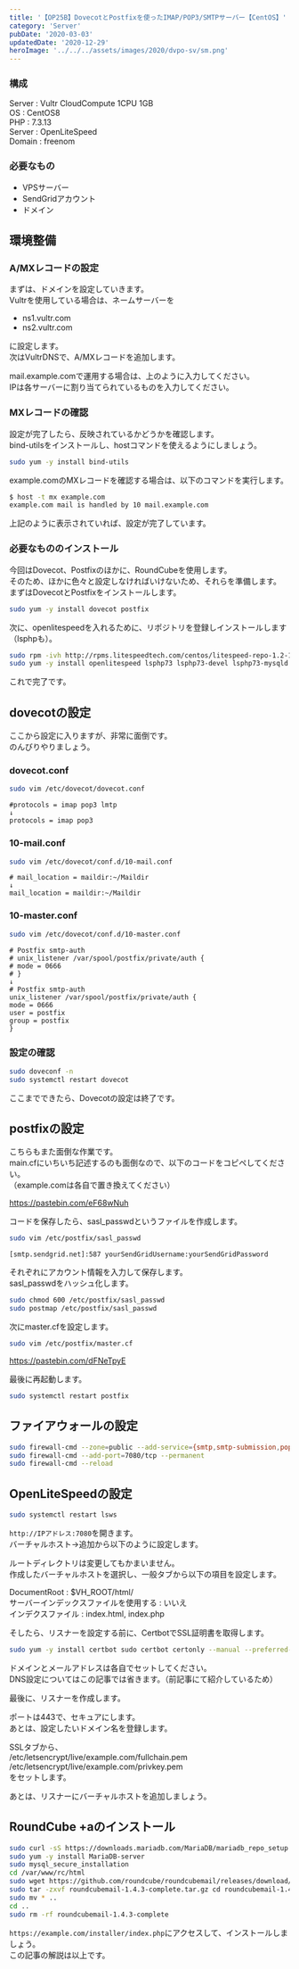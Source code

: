 ```yaml
---
title: '【OP25B】DovecotとPostfixを使ったIMAP/POP3/SMTPサーバー【CentOS】'
category: 'Server'
pubDate: '2020-03-03'
updatedDate: '2020-12-29'
heroImage: '../../../assets/images/2020/dvpo-sv/sm.png'
---
```


### 構成

Server : Vultr CloudCompute 1CPU 1GB  
OS : CentOS8  
PHP : 7.3.13  
Server : OpenLiteSpeed  
Domain : freenom

### 必要なもの

- VPSサーバー
- SendGridアカウント
- ドメイン

## 環境整備

### A/MXレコードの設定

まずは、ドメインを設定していきます。  
Vultrを使用している場合は、ネームサーバーを

- ns1.vultr.com
- ns2.vultr.com

に設定します。  
次はVultrDNSで、A/MXレコードを追加します。

mail.example.comで運用する場合は、上のように入力してください。  
IPは各サーバーに割り当てられているものを入力してください。

### MXレコードの確認

設定が完了したら、反映されているかどうかを確認します。  
bind-utilsをインストールし、hostコマンドを使えるようにしましょう。

```bash
sudo yum -y install bind-utils
```

example.comのMXレコードを確認する場合は、以下のコマンドを実行します。

```bash
$ host -t mx example.com
example.com mail is handled by 10 mail.example.com
```

上記のように表示されていれば、設定が完了しています。

### 必要なもののインストール

今回はDovecot、Postfixのほかに、RoundCubeを使用します。  
そのため、ほかに色々と設定しなければいけないため、それらを準備します。  
まずはDovecotとPostfixをインストールします。

```bash
sudo yum -y install dovecot postfix
```

次に、openlitespeedを入れるために、リポジトリを登録しインストールします（lsphpも）。

```bash
sudo rpm -ivh http://rpms.litespeedtech.com/centos/litespeed-repo-1.2-1.el8.noarch.rpm
sudo yum -y install openlitespeed lsphp73 lsphp73-devel lsphp73-mysqld lsphp73-gd lsphp73-json lsphp73-mbstring lsphp73-intl lsphp73-imagick lsphp73-zip lsphp73-pear
```

これで完了です。

## dovecotの設定

ここから設定に入りますが、非常に面倒です。  
のんびりやりましょう。

### dovecot.conf

```bash
sudo vim /etc/dovecot/dovecot.conf
```

```plain
#protocols = imap pop3 lmtp
↓
protocols = imap pop3
```

### 10-mail.conf

```bash
sudo vim /etc/dovecot/conf.d/10-mail.conf
```

```plain
# mail_location = maildir:~/Maildir
↓
mail_location = maildir:~/Maildir
```

### 10-master.conf

```bash
sudo vim /etc/dovecot/conf.d/10-master.conf
```

```plain
# Postfix smtp-auth
# unix_listener /var/spool/postfix/private/auth {
# mode = 0666
# }
↓
# Postfix smtp-auth
unix_listener /var/spool/postfix/private/auth {
mode = 0666
user = postfix
group = postfix
}
```

### 設定の確認

```bash
sudo doveconf -n
sudo systemctl restart dovecot
```

ここまでできたら、Dovecotの設定は終了です。

## postfixの設定

こちらもまた面倒な作業です。  
main.cfにいちいち記述するのも面倒なので、以下のコードをコピペしてください。  
（example.comは各自で置き換えてください）

https://pastebin.com/eF68wNuh

コードを保存したら、sasl_passwdというファイルを作成します。

```bash
sudo vim /etc/postfix/sasl_passwd
```

```plain
[smtp.sendgrid.net]:587 yourSendGridUsername:yourSendGridPassword
```

それぞれにアカウント情報を入力して保存します。  
sasl_passwdをハッシュ化します。

```bash
sudo chmod 600 /etc/postfix/sasl_passwd
sudo postmap /etc/postfix/sasl_passwd
```

次にmaster.cfを設定します。

```bash
sudo vim /etc/postfix/master.cf
```

https://pastebin.com/dFNeTpyE

最後に再起動します。

```bash
sudo systemctl restart postfix
```

## ファイアウォールの設定

```bash
sudo firewall-cmd --zone=public --add-service={smtp,smtp-submission,pop3,imap,http,https,smtps,imaps,pop3s} --permanent 
sudo firewall-cmd --add-port=7080/tcp --permanent
sudo firewall-cmd --reload
```

## OpenLiteSpeedの設定

```bash
sudo systemctl restart lsws
```

`http://IPアドレス:7080`を開きます。  
バーチャルホスト→追加から以下のように設定します。

ルートディレクトリは変更してもかまいません。  
作成したバーチャルホストを選択し、一般タブから以下の項目を設定します。

DocumentRoot : $VH_ROOT/html/  
サーバーインデックスファイルを使用する : いいえ  
インデクスファイル : index.html, index.php

そしたら、リスナーを設定する前に、CertbotでSSL証明書を取得します。

```bash
sudo yum -y install certbot sudo certbot certonly --manual --preferred-challenges dns-01 --server https://acme-v02.api.letsencrypt.org/directory -m [your email] -d example.com \ -d *.example.com
```

ドメインとメールアドレスは各自でセットしてください。  
DNS設定についてはこの記事では省きます。（前記事にて紹介しているため）

最後に、リスナーを作成します。

ポートは443で、セキュアにします。  
あとは、設定したいドメイン名を登録します。

SSLタブから、  
/etc/letsencrypt/live/example.com/fullchain.pem  
/etc/letsencrypt/live/example.com/privkey.pem  
をセットします。

あとは、リスナーにバーチャルホストを追加しましょう。

## RoundCube +aのインストール

```bash
sudo curl -sS https://downloads.mariadb.com/MariaDB/mariadb_repo_setup | sudo bash
sudo yum -y install MariaDB-server
sudo mysql_secure_installation
cd /var/www/rc/html
sudo wget https://github.com/roundcube/roundcubemail/releases/download/1.4.3/roundcubemail-1.4.3-complete.tar.gz
sudo tar -zxvf roundcubemail-1.4.3-complete.tar.gz cd roundcubemail-1.4.3-complete
sudo mv * ..
cd ..
sudo rm -rf roundcubemail-1.4.3-complete
```

`https://example.com/installer/index.php`にアクセスして、インストールしましょう。  
この記事の解説は以上です。
